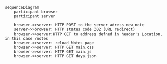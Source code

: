 <script src="https://cdn.jsdelivr.net/npm/mermaid/dist/mermaid.min.js"><script>
<script>mermaid.initialize({startOnLoad:true});</script>

```mermaid
sequenceDiagram
    participant browser
    participant server
    
    browser->>server: HTTP POST to the server adress new_note
    server->>browser: HTTP status code 302 (URL redirect)
    browser->>server:HTTP GET to address defned in header's Location, in this case /notes
    browser->>server: reload Notes page
    browser->>server: HTTP GET main.css
    browser->>server: HTTP GET main.js
    browser->>server: HTTP GET daya.json
```